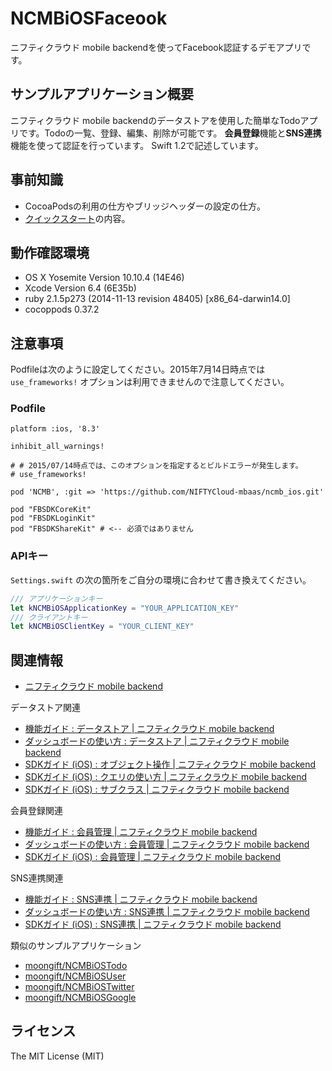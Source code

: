 # NCMBiOSFaceook
ニフティクラウド mobile backendを使ってFacebook認証するデモアプリです。

## サンプルアプリケーション概要

ニフティクラウド mobile backendのデータストアを使用した簡単なTodoアプリです。Todoの一覧、登録、編集、削除が可能です。
**会員登録**機能と**SNS連携**機能を使って認証を行っています。 Swift 1.2で記述しています。

## 事前知識

- CocoaPodsの利用の仕方やブリッジヘッダーの設定の仕方。
- [クイックスタート](http://mb.cloud.nifty.com/doc/quickstart_ios.html)の内容。

## 動作確認環境

- OS X Yosemite Version 10.10.4 (14E46)
- Xcode Version 6.4 (6E35b)
- ruby 2.1.5p273 (2014-11-13 revision 48405) [x86_64-darwin14.0]
- cocoppods 0.37.2


## 注意事項

Podfileは次のように設定してください。2015年7月14日時点では `use_frameworks!` オプションは利用できませんので注意してください。

### Podfile

```
platform :ios, '8.3'

inhibit_all_warnings!

# # 2015/07/14時点では、このオプションを指定するとビルドエラーが発生します。
# use_frameworks!

pod 'NCMB', :git => 'https://github.com/NIFTYCloud-mbaas/ncmb_ios.git'

pod "FBSDKCoreKit"
pod "FBSDKLoginKit"
pod "FBSDKShareKit" # <-- 必須ではありません
```

### APIキー

`Settings.swift` の次の箇所をご自分の環境に合わせて書き換えてください。

```swift
/// アプリケーションキー
let kNCMBiOSApplicationKey = "YOUR_APPLICATION_KEY"
/// クライアントキー
let kNCMBiOSClientKey = "YOUR_CLIENT_KEY"
```

## 関連情報

- [ニフティクラウド mobile backend](http://mb.cloud.nifty.com/)

データストア関連
- [機能ガイド : データストア | ニフティクラウド mobile backend](http://mb.cloud.nifty.com/doc/current/fnguide/datastore.html)
- [ダッシュボードの使い方 : データストア | ニフティクラウド mobile backend](http://mb.cloud.nifty.com/doc/current/dashboard/datastore.html)
- [SDKガイド (iOS) : オブジェクト操作 | ニフティクラウド mobile backend](http://mb.cloud.nifty.com/doc/current/sdkguide/ios/datastore.html)
- [SDKガイド (iOS) : クエリの使い方 | ニフティクラウド mobile backend](http://mb.cloud.nifty.com/doc/current/sdkguide/ios/query.html)
- [SDKガイド (iOS) : サブクラス | ニフティクラウド mobile backend](http://mb.cloud.nifty.com/doc/current/sdkguide/ios/subclass.html)

会員登録関連
- [機能ガイド : 会員管理 | ニフティクラウド mobile backend](http://mb.cloud.nifty.com/doc/current/fnguide/user.html)
- [ダッシュボードの使い方 : 会員管理 | ニフティクラウド mobile backend](http://mb.cloud.nifty.com/doc/current/dashboard/user.html)
- [SDKガイド (iOS) : 会員管理 | ニフティクラウド mobile backend](http://mb.cloud.nifty.com/doc/current/sdkguide/ios/user.html)

SNS連携関連
- [機能ガイド : SNS連携 | ニフティクラウド mobile backend](http://mb.cloud.nifty.com/doc/current/fnguide/sns.html)
- [ダッシュボードの使い方 : SNS連携 | ニフティクラウド mobile backend](http://mb.cloud.nifty.com/doc/current/dashboard/sns.html)
- [SDKガイド (iOS) : SNS連携 | ニフティクラウド mobile backend](http://mb.cloud.nifty.com/doc/current/sdkguide/ios/sns.html)

類似のサンプルアプリケーション
- [moongift/NCMBiOSTodo](https://github.com/moongift/NCMBiOSTodo)
- [moongift/NCMBiOSUser](https://github.com/moongift/NCMBiOSUser)
- [moongift/NCMBiOSTwitter](https://github.com/moongift/NCMBiOSTwitter)
- [moongift/NCMBiOSGoogle](https://github.com/moongift/NCMBiOSGoogle)

## ライセンス

The MIT License (MIT)
